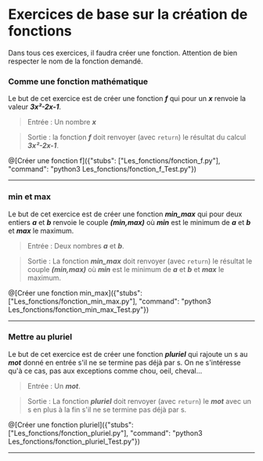 # Exercices de base sur la création de fonctions

Dans tous ces exercices, il faudra créer une fonction. Attention de bien respecter le nom de la fonction demandé.

### Comme une fonction mathématique

Le but de cet exercice est de créer une fonction ***f*** qui pour un ***x*** renvoie la valeur ***3x²-2x-1***.

> Entrée : Un nombre ***x***

> Sortie : la fonction ***f*** doit renvoyer (avec `return`) le résultat du calcul ***3x²-2x-1***.

@[Créer une fonction f]({"stubs": ["Les_fonctions/fonction_f.py"], "command": "python3 Les_fonctions/fonction_f_Test.py"})

---

### min et max

Le but de cet exercice est de créer une fonction ***min_max*** qui pour deux entiers ***a*** et ***b*** renvoie le couple ***(min,max)*** où ***min*** est le minimum de ***a*** et ***b*** et ***max*** le maximum.

> Entrée : Deux nombres ***a*** et ***b***.

> Sortie : La fonction ***min_max*** doit renvoyer (avec `return`) le résultat le couple ***(min,max)*** où ***min*** est le minimum de ***a*** et ***b*** et ***max*** le maximum.

@[Créer une fonction min_max]({"stubs": ["Les_fonctions/fonction_min_max.py"], "command": "python3 Les_fonctions/fonction_min_max_Test.py"})

---


### Mettre au pluriel

Le but de cet exercice est de créer une fonction ***pluriel*** qui rajoute un s au ***mot*** donné en entrée s'il ne se termine pas déjà par s. On ne s'intéresse qu'à ce cas, pas aux exceptions comme chou, oeil, cheval...

> Entrée : Un ***mot***.

> Sortie : La fonction ***pluriel*** doit renvoyer (avec `return`) le ***mot*** avec un s en plus à la fin s'il ne se termine pas déjà par s. 

@[Créer une fonction pluriel]({"stubs": ["Les_fonctions/fonction_pluriel.py"], "command": "python3 Les_fonctions/fonction_pluriel_Test.py"})

---

